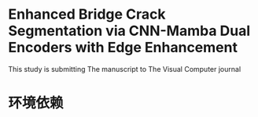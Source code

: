 # Enhanced Bridge Crack Segmentation via CNN-Mamba Dual Encoders with Edge Enhancement
This study is submitting The manuscript to The Visual Computer journal
# 环境依赖
